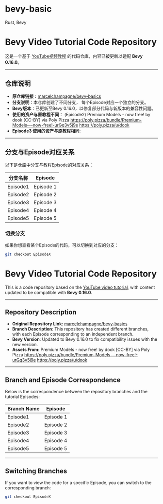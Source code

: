 # bevy-basic
Rust, Bevy
# Bevy Video Tutorial Code Repository

这是一个基于 [YouTube视频教程](https://www.youtube.com/playlist?list=PL2wAo2qwCxGDp9fzBOTy_kpUTSwM1iWWd) 的代码仓库，内容已被更新以适配 **Bevy 0.16.0**。

---

## 仓库说明

- **原仓库链接**：[marcelchampagne/bevy-basics](https://github.com/marcelchampagne/bevy-basics)
- **分支说明**：本仓库创建了不同分支， 每个Episode对应一个独立的分支。
- **Bevy版本**：已更新至Bevy 0.16.0，以修复部分代码与新版本的兼容性问题。
- **使用的资产与原教程不同**： (Episode2)
Premium Models - now free! by dook [CC-BY] via Poly Pizza
https://poly.pizza/bundle/Premium-Models---now-free!-urGq3v5j9e
https://poly.pizza/u/dook
- **Episode3 使用的资产与原教程相同**:

---

## 分支与Episode对应关系

以下是仓库中分支与教程Episode的对应关系：

| 分支名称    | Episode   |
|-------------|-----------|
| Episode1    | Episode 1 |
| Episode2    | Episode 2 |
| Episode3    | Episode 3 |
| Episode4    | Episode 4 |
| Episode5    | Episode 5 |

### 切换分支
如果你想查看某个Episode的代码，可以切换到对应的分支：
```bash  
git checkout EpisodeX
```

# Bevy Video Tutorial Code Repository

This is a code repository based on the [YouTube video tutorial](https://www.youtube.com/playlist?list=PL2wAo2qwCxGDp9fzBOTy_kpUTSwM1iWWd), with content updated to be compatible with **Bevy 0.16.0**.

---

## Repository Description

- **Original Repository Link**: [marcelchampagne/bevy-basics](https://github.com/marcelchampagne/bevy-basics)
- **Branch Description**: This repository has created different branches, with each Episode corresponding to an independent branch.
- **Bevy Version**: Updated to Bevy 0.16.0 to fix compatibility issues with the new version.
- **Assets From**: 
Premium Models - now free! by dook [CC-BY] via Poly Pizza
https://poly.pizza/bundle/Premium-Models---now-free!-urGq3v5j9e
https://poly.pizza/u/dook
---

## Branch and Episode Correspondence

Below is the correspondence between the repository branches and the tutorial Episodes:

| Branch Name  | Episode   |
|--------------|-----------|
| Episode1     | Episode 1 |
| Episode2     | Episode 2 |
| Episode3     | Episode 3 |
| Episode4     | Episode 4 |
| Episode5     | Episode 5 |

---

## Switching Branches

If you want to view the code for a specific Episode, you can switch to the corresponding branch:

```bash  
git checkout EpisodeX  
```